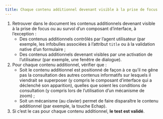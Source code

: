 ```yaml
---
title: Chaque contenu additionnel devenant visible à la prise de focus ou au survol d’un [composant d’interface](#composant-d-interface) peut-il être masqué par une action de l’utilisateur sans déplacer le focus ou le pointeur de la souris (hors cas particuliers) ?
---
```


1. Retrouver dans le document les contenus additionnels devenant visible à la prise de focus ou au survol d’un composant d’interface, à l’exception :
   - Des contenus additionnels contrôlés par l’agent utilisateur (par exemple, les infobulles associées à l’attribut `title` ou à la validation native d’un formulaire ;
   - Des contenus additionnels devenant visibles par une activation de l’utilisateur (par exemple, une fenêtre de dialogue).
2. Pour chaque contenu additionnel, vérifier que :
   - Soit le contenu additionnel est positionné de façon à ce qu’il ne gêne pas la consultation des autres contenus informatifs sur lesquels il viendrait se superposer (y compris le composant d’interface qui a déclenché son apparition), quelles que soient les conditions de consultation (y compris lors de l’utilisation d’un mécanisme de zoom) ;
   - Soit un mécanisme (au clavier) permet de faire disparaître le contenu additionnel (par exemple, la touche Echap).
3. Si c’est le cas pour chaque contenu additionnel, **le test est validé**.
